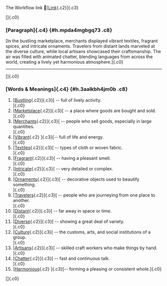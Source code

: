 The Workflow link
👏[[Link](https://www.google.com/url?q=http://www.google.com&sa=D&source=editors&ust=1756747555524539&usg=AOvVaw19CSnClcKSVPw_YqmaaMzf){.c2}]{.c3}

[]{.c0}

### [Paragraph]{.c4} {#h.mpda4mgbgq73 .c8}

[In the bustling marketplace, merchants displayed vibrant textiles,
fragrant spices, and intricate ornaments. Travelers from distant lands
marveled at the diverse culture, while local artisans showcased their
craftsmanship. The air was filled with animated chatter, blending
languages from across the world, creating a lively yet harmonious
atmosphere.]{.c0}

------------------------------------------------------------------------

[]{.c0}

### [Words & Meanings]{.c4} {#h.3aalkbh4jm0b .c8}

1.  [[Bustling](https://www.google.com/url?q=http://www.google.com&sa=D&source=editors&ust=1756747555526051&usg=AOvVaw2Eo6v0QtfX0fXZO72dnA5d){.c2}]{.c3}[ --
    full of lively activity.\
    ]{.c0}
2.  [[Marketplace](https://www.google.com/url?q=http://www.google.com&sa=D&source=editors&ust=1756747555526348&usg=AOvVaw267Wl88RyVgeEKRx48lRDw){.c2}]{.c3}[ --
    a place where goods are bought and sold.\
    ]{.c0}
3.  [[Merchants](https://www.google.com/url?q=http://www.google.com&sa=D&source=editors&ust=1756747555526652&usg=AOvVaw2v_Z4sxOHPhW6x-_A5vaoA){.c2}]{.c3}[ --
    people who sell goods, especially in large quantities.\
    ]{.c0}
4.  [[Vibrant](https://www.google.com/url?q=http://www.google.com&sa=D&source=editors&ust=1756747555526975&usg=AOvVaw0tXkCmlv_tqAONkDqmMTlp){.c2}
    ]{.c3}[-- full of life and energy.\
    ]{.c0}
5.  [[Textiles](https://www.google.com/url?q=http://www.google.com&sa=D&source=editors&ust=1756747555527222&usg=AOvVaw1ImsuSzmQ7uk2jPObKev2E){.c2}]{.c3}[ --
    types of cloth or woven fabric.\
    ]{.c0}
6.  [[Fragrant](https://www.google.com/url?q=http://www.google.com&sa=D&source=editors&ust=1756747555527460&usg=AOvVaw2Y08LxcRg8wtkawzlENX8k){.c2}]{.c3}[ --
    having a pleasant smell.\
    ]{.c0}
7.  [[Intricate](https://www.google.com/url?q=http://www.google.com&sa=D&source=editors&ust=1756747555527696&usg=AOvVaw0rOTrS9dYWfYM2QlpOqXp_){.c2}]{.c3}[ --
    very detailed or complex.\
    ]{.c0}
8.  [[Ornaments](https://www.google.com/url?q=http://www.google.com&sa=D&source=editors&ust=1756747555527958&usg=AOvVaw1ENl2he8ZOqzJ0l49FTJKW){.c2}]{.c3}[ --
    decorative objects used to beautify something.\
    ]{.c0}
9.  [[Travelers](https://www.google.com/url?q=http://www.google.com&sa=D&source=editors&ust=1756747555528253&usg=AOvVaw1iMIadY3Cl7XLUaHXlAQkl){.c2}]{.c3}[ --
    people who are journeying from one place to another.\
    ]{.c0}
10. [[Distant](https://www.google.com/url?q=http://www.google.com&sa=D&source=editors&ust=1756747555528551&usg=AOvVaw3mt0-pm6pDKQDoJeCmZg9m){.c2}]{.c3}[ --
    far away in space or time.\
    ]{.c0}
11. [[Diverse](https://www.google.com/url?q=http://www.google.com&sa=D&source=editors&ust=1756747555528805&usg=AOvVaw0VRrmd4fC_BCZq9wXQZIxy){.c2}]{.c3}[ --
    showing a great deal of variety.\
    ]{.c0}
12. [[Culture](https://www.google.com/url?q=http://www.google.com&sa=D&source=editors&ust=1756747555529064&usg=AOvVaw2j-hWkD8E5jtPypwI9UW73){.c2}]{.c3}[ --
    the customs, arts, and social institutions of a group.\
    ]{.c0}
13. [[Artisans](https://www.google.com/url?q=http://www.google.com&sa=D&source=editors&ust=1756747555529364&usg=AOvVaw0yrTy-KrQ46fAgbqG4T--V){.c2}]{.c3}[ --
    skilled craft workers who make things by hand.\
    ]{.c0}
14. [[Chatter](https://www.google.com/url?q=http://www.google.com&sa=D&source=editors&ust=1756747555529670&usg=AOvVaw1Cl-6j8XRKBfJjNyQBWnCy){.c2}]{.c3}[ --
    fast and continuous talk.\
    ]{.c0}
15. [[Harmonious](https://www.google.com/url?q=http://www.google.com&sa=D&source=editors&ust=1756747555529974&usg=AOvVaw3hPF2kFte8xb9vuZ2RH9FE){.c2}
    ]{.c3}[-- forming a pleasing or consistent whole.]{.c0}

[]{.c0}
